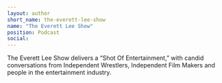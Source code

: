 ```yaml
---
layout: author
short_name: the-everett-lee-show
name: "The Everett Lee Show"
position: Podcast
social:
---
```

The Everett Lee Show delivers a “Shot Of Entertainment,” with candid conversations from Independent Wrestlers, Independent Film Makers and people in the entertainment industry.